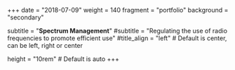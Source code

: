 +++
date = "2018-07-09"
weight = 140
fragment = "portfolio"
background = "secondary"

subtitle = "**Spectrum Management**"
#subtitle = "Regulating the use of radio frequencies to promote efficient use"
#title_align = "left" # Default is center, can be left, right or center

height = "10rem" # Default is auto
+++

